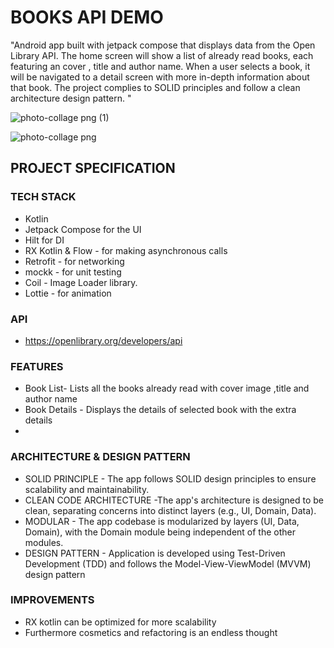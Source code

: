 # BOOKS API DEMO


"Android app built with jetpack compose that displays data from the Open Library API. The home screen will show a list of already read books, each featuring an cover , title and author name. When a user selects a book, it will be navigated to a detail screen with more in-depth information about that book. The project  complies to SOLID principles and follow a clean architecture design pattern.
"

![photo-collage png (1)](https://github.com/user-attachments/assets/9486af6b-2077-4f21-ad1e-016fa991fd41)

![photo-collage png](https://github.com/user-attachments/assets/b581a52e-fa79-4674-b388-fa8eb61fd255)

## PROJECT SPECIFICATION

### TECH STACK
* Kotlin
* Jetpack Compose for the UI
* Hilt for DI
* RX Kotlin & Flow - for making asynchronous calls
* Retrofit - for networking
* mockk - for unit testing
* Coil - Image Loader library.
* Lottie -  for animation

### API
* https://openlibrary.org/developers/api

  
### FEATURES
* Book List- Lists all the books already read with cover image ,title and author name
* Book  Details - Displays the details of selected book with the extra details
*   
  
### ARCHITECTURE & DESIGN PATTERN
* SOLID PRINCIPLE - The app follows SOLID design principles to ensure scalability and maintainability.
* CLEAN CODE ARCHITECTURE -The app's architecture is designed to be clean, separating concerns into distinct layers (e.g., UI, Domain, Data).
* MODULAR - The app codebase is modularized by layers (UI, Data, Domain), with the Domain module being independent of the other modules.
* DESIGN PATTERN - Application is developed using Test-Driven Development (TDD) and follows the Model-View-ViewModel (MVVM) design pattern

### IMPROVEMENTS
* RX kotlin can be optimized for more scalability 
* Furthermore cosmetics and refactoring is an endless thought








